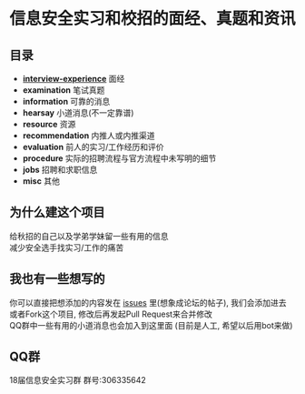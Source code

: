 # 信息安全实习和校招的面经、真题和资讯

## 目录

* [**interview-experience**](./interview-experience) 面经
* **examination** 笔试真题
* **information** 可靠的消息
* **hearsay** 小道消息(不一定靠谱)
* **resource** 资源
* **recommendation** 内推人或内推渠道
* **evaluation** 前人的实习/工作经历和评价
* **procedure** 实际的招聘流程与官方流程中未写明的细节
* **jobs** 招聘和求职信息
* **misc** 其他

## 为什么建这个项目

给秋招的自己以及学弟学妹留一些有用的信息  
减少安全选手找实习/工作的痛苦

## 我也有一些想写的

你可以直接把想添加的内容发在 [issues](https://github.com/SecYouth/all-about-security-jobs/issues) 里(想象成论坛的帖子), 我们会添加进去
或者Fork这个项目, 修改后再发起Pull Request来合并修改  
QQ群中一些有用的小道消息也会加入到这里面 (目前是人工, 希望以后用bot来做)

## QQ群

18届信息安全实习群  群号:306335642

